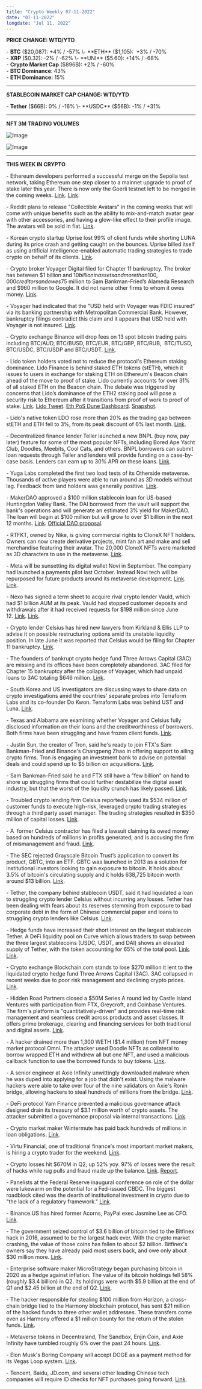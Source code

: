 ```yaml
---
title: "Crypto Weekly 07-11-2022"
date: "07-11-2022"
longdate: "Jul 11, 2022"
---
```


**PRICE CHANGE: WTD/YTD**

\- **BTC** ($20,087): +4% / -57%  
\- **ETH** ($1,105):  +3% / -70%  
\- **XRP** ($0.32): -2% / -62%  
\- **UNI** ($5.60): +14% / -68%  
\- **Crypto Market Cap** ($896B): +2% / -60%  
\- **BTC Dominance**: 43%  
\- **ETH Dominance:** 15% 



---

**STABLECOIN MARKET CAP CHANGE: WTD/YTD**

\- **Tether** ($66B): 0% / -16%  
\- **USDC** ($56B): -1% / +31%



---

**NFT 3M TRADING VOLUMES**

![Image](/images/07-11-2022-1.png)

![Image](/images/07-11-2022-2.png)

---

**THIS WEEK IN CRYPTO**

\- Ethereum developers performed a successful merge on the Sepolia test network, taking Ethereum one step closer to a mainnet upgrade to proof of stake later this year. There is now only the Goerli testnet left to be merged in the coming weeks. [Link](https://www.theblock.co/post/156013/ethereum-developers-activate-the-merge-on-sepolia-testnet). [Link](https://decrypt.co/104513/ethereum-merge-moves-closer-sepolia-testnet).   
  
\- Reddit plans to release "Collectible Avatars" in the coming weeks that will come with unique benefits such as the ability to mix-and-match avatar gear with other accessories, and having a glow-like effect to their profile image. The avatars will be sold in fiat. [Link](https://www.redditinc.com/blog/blockchain-backed-collectible-avatars-coming-to-reddit-via-new-storefront).   
  
\- Korean crypto startup Uprise lost 99% of client funds while shorting LUNA during its price crash and getting caught on the bounces. Uprise billed itself as using artificial intelligence-enabled automatic trading strategies to trade crypto on behalf of its clients. [Link](https://www.theblock.co/post/156031/uprise-lost-99-of-client-funds-while-shorting-luna-during-its-price-crash).   
  
\- Crypto broker Voyager Digital filed for Chapter 11 bankruptcy. The broker has between $1 billion and $10 billion in assets and more than 100,000 creditors and owes $75 million to Sam Bankman-Fried’s Alameda Research and $960 million to Google. It did not name other firms to whom it owes money. [Link](https://techcrunch.com/2022/07/06/crypto-broker-voyager-digital-files-for-bankruptcy/).   
  
\- Voyager had indicated that the "USD held with Voyager was FDIC insured" via its banking partnership with Metropolitan Commercial Bank. However, bankruptcy filings contradict this claim and it appears that USD held with Voyager is not insured. [Link](https://www.theblock.co/post/156065/despite-voyagers-claims-its-bank-says-fdic-insurance-will-not-protect-customer-usd-deposits-from-firms-bankruptcy).  
  
\- Crypto exchange Binance will drop fees on 13 spot bitcoin trading pairs including BTC/AUD, BTC/BUSD, BTC/EUR, BTC/GBP, BTC/RUB,  BTC/TUSD, BTC/USDC, BTC/USDP and BTC/USDT. [Link](https://www.binance.com/en/support/announcement/10435147c55d4a40b64fcbf43cb46329).   
  
\- Lido token holders voted not to reduce the protocol's Ethereum staking dominance. Lido Finance is behind staked ETH tokens (stETH), which it issues to users in exchange for staking ETH on Ethereum's Beacon chain ahead of the move to proof of stake. Lido currently accounts for over 31% of all staked ETH on the Beacon chain. The debate was triggered by concerns that Lido’s dominance of the ETH2 staking pool will pose a security risk to Ethereum after it transitions from proof of work to proof of stake. [Link](https://www.theblock.co/post/154089/lido-dao-begins-voting-on-whether-to-limit-its-ethereum-staking-dominance). [Lido Tweet](https://twitter.com/LidoFinance/status/1540258690942615555). [Eth PoS Dune Dashboard](https://dune.com/hildobby/ETH2-Deposits). [Snapshot](https://snapshot.org/#/lido-snapshot.eth/proposal/0x10abedcc563b66b1adee60825e78c387105110fa4a1e7354ab57bc9cc1e675c2).   
  
\- Lido's native token LDO rose more than 20% as the trading gap between stETH and ETH fell to 3%, from its peak discount of 6% last month. [Link](http:).   
  
\- Decentralized finance lender Teller launched a new BNPL (buy now, pay later) feature for some of the most popular NFTs, including Bored Ape Yacht Club, Doodles, Meebits, Cool Cats, and others. BNPL borrowers can submit loan requests through Teller and lenders will provide funding on a case-by-case basis. Lenders can earn up to 30% APR on these loans. [Link](https://www.bloomberg.com/news/articles/2022-07-08/buy-now-pay-later-for-nfts-bored-ape-yacht-club-buyers-can-now-use-bnpl).   
  
\- Yuga Labs completed the first two load tests of its Otherside metaverse. Thousands of active players were able to run around as 3D models without lag. Feedback from land holders was generally positive. [Link](https://www.theblock.co/post/156146/yuga-labs-tech-demo-draws-thousands-of-otherside-land-holders).  
  
\- MakerDAO approved a $100 million stablecoin loan for US-based Huntingdon Valley Bank. The DAI borrowed from the vault will support the bank's operations and will generate an estimated 3% yield for MakerDAO. The loan will begin at $100 million but will grow to over $1 billion in the next 12 months. [Link](https://www.theblock.co/post/156301/makerdao-approves-100-million-stablecoin-loan-vault-for-151-year-old-us-bank). [Official DAO proposal](https://forum.makerdao.com/t/mip6-huntingdon-valley-bank-loan-syndication-collateral-onboarding-application/14219).   
  
\- RTFKT, owned by Nike, is giving commercial rights to CloneX NFT holders. Owners can now create derivative projects, mint fan art and make and sell merchandise featuring their avatar. The 20,000 CloneX NFTs were marketed as 3D characters to use in the metaverse. [Link](https://www.theblock.co/post/156015/nike-owned-rtfkt-grants-clonex-holders-commercial-rights-to-nfts).   
  
\- Meta will be sunsetting its digital wallet Novi in September. The company had launched a payments pilot last October. Instead Novi tech will be repurposed for future products around its metaverse development. [Link](https://techcrunch.com/2022/07/04/meta-novi-pilot-ends/). [Link](https://www.bloomberg.com/news/articles/2022-07-01/meta-to-shut-down-novi-service-in-september-in-crypto-winter).   
  
\- Nexo has signed a term sheet to acquire rival crypto lender Vauld, which had $1 billion AUM at its peak. Vauld had stopped customer deposits and withdrawals after it had received requests for $198 million since June 12. [Link](https://www.theblock.co/post/155790/nexo-vauld-offer-potential-acquisition). [Link](https://techcrunch.com/2022/07/04/crypto-lending-platform-vauld-suspends-withdrawals-trading-and-deposits-amid-financial-challenges/).   
  
\- Crypto lender Celsius has hired new lawyers from Kirkland & Ellis LLP to advise it on possible restructuring options amid its unstable liquidity position. In late June it was reported that Celsius would be filing for Chapter 11 bankruptcy. [Link](https://www.wsj.com/articles/troubled-crypto-lender-celsius-hires-new-restructuring-lawyers-11657473712).   
  
\- The founders of bankrupt crypto hedge fund Three Arrows Capital (3AC) are missing and its offices have been completely abandoned. 3AC filed for Chapter 15 bankruptcy after the collapse of Voyager, which had unpaid loans to 3AC totaling $646 million. [Link](https://decrypt.co/104871/three-arrows-capitals-headquarters-is-abandoned-and-its-founders-are-missing).   
  
\- South Korea and US investigators are discussing ways to share data on crypto investigations amid the countries' separate probes into Terraform Labs and its co-founder Do Kwon. Terraform Labs was behind UST and Luna. [Link](https://www.theblock.co/post/156792/south-korea-us-officials-discuss-sharing-data-in-crypto-investigations-forkast).   
  
\- Texas and Alabama are examining whether Voyager and Celsius fully disclosed information on their loans and the creditworthiness of borrowers. Both firms have been struggling and have frozen client funds. [Link](https://www.theblock.co/post/156741/celsius-voyager-us-state-regulators-increasing-scrutiny-bloomberg).  
  
\- Justin Sun, the creator of Tron, said he's ready to join FTX's Sam Bankman-Fried and Binance's Changpeng Zhao in offering support to ailing crypto firms. Tron is engaging an investment bank to advise on potential deals and could spend up to $5 billion on acquisitions. [Link](https://www.theblock.co/post/156584/justin-sun-5-billion-help-troubled-crypto-firms-ma).   
  
\- Sam Bankman-Fried said he and FTX still have a "few billion" on hand to shore up struggling firms that could further destabilize the digital asset industry, but that the worst of the liquidity crunch has likely passed. [Link](https://www.reuters.com/technology/crypto-exchange-ftx-has-few-billion-support-industry-bankman-fried-2022-07-06/).   
  
\- Troubled crypto lending firm Celsius reportedly used its $534 million of customer funds to execute high-risk, leveraged crypto trading strategies through a third party asset manager. The trading strategies resulted in $350 million of capital losses. [Link](https://decrypt.co/104698/celsius-lost-390m-client-funds-from-high-risk-levered-trading-arkham-report).   
  
\- A  former Celsius contractor has filed a lawsuit claiming its owed money based on hundreds of millions in profits generated, and is accusing the firm of mismanagement and fraud. [Link](https://www.theblock.co/post/156494/celcius-accused-of-fraud-in-lawsuit-by-former-money-manager).   
  
\- The SEC rejected Grayscale Bitcoin Trust’s application to convert its product, GBTC, into an ETF. GBTC was launched in 2013 as a solution for institutional investors looking to gain exposure to bitcoin. It holds about 3.5% of bitcoin's circulating supply and it holds 638,725 bitcoin worth around $13 billion. [Link](https://www.theblock.co/post/155098/looking-into-grayscale-bitcoin-trust-after-sec-spot-etf-rejection).   
  
\- Tether, the company behind stablecoin USDT, said it had liquidated a loan to struggling crypto lender Celsius without incurring any losses. Tether has been dealing with fears about its reserves stemming from exposure to bad corporate debt in the form of Chinese commercial paper and loans to struggling crypto lenders like Celsius. [Link](https://tether.to/en/tether-discloses-celsius-loan-liquidation-process/).   
  
\- Hedge funds have increased their short interest on the largest stablecoin Tether. A DeFi liquidity pool on Curve which allows traders to swap between the three largest stablecoins (USDC, USDT, and DAI) shows an elevated supply of Tether, with the token accounting for 65% of the total pool. [Link](https://www.bloomberg.com/news/articles/2022-07-03/tether-fails-to-calm-jittery-nerves-with-short-sellers-circling). [Link](https://www.wsj.com/articles/more-hedge-funds-are-betting-against-tether-as-crypto-melts-down-11656322200).   
  
\- Crypto exchange Blockchain.com stands to lose $270 million it lent to the liquidated crypto hedge fund Three Arrows Capital (3AC). 3AC collapsed in recent weeks due to poor risk management and declining crypto prices. [Link](https://www.theblock.co/post/156585/blockchain-com-stands-to-lose-270-million-on-three-arrows-capital-loans).  
  
\- Hidden Road Partners closed a $50M Series A round led by Castle Island Ventures with participation from FTX, Greycroft, and Coinbase Ventures. The firm's platform is "quantitatively-driven" and provides real-time risk management and seamless credit across products and asset classes. It offers prime brokerage, clearing and financing services for both traditional and digital assets. [Link](https://www.theblock.co/post/156379/hidden-road-announces-50-million-series-a-round-led-by-castle-island-ventures).  
  
\- A hacker drained more than 1,300 WETH ($1.4 million) from NFT money market protocol Omni. The attacker used Doodle NFTs as collateral to borrow wrapped ETH and withdrew all but one NFT, and used a malicious callback function to use the borrowed funds to buy tokens. [Link](https://www.theblock.co/post/156800/hacker-drains-1-4-million-worth-of-eth-from-nft-lender-omni).   
  
\- A senior engineer at Axie Infinity unwittingly downloaded malware when he was duped into applying for a job that didn't exist. Using the malware hackers were able to take over four of the nine validators on Axie's Ronin bridge, allowing hackers to steal hundreds of millions from the bridge. [Link](https://www.theblock.co/post/156038/how-a-fake-job-offer-took-down-the-worlds-most-popular-crypto-game).   
  
\- DeFi protocol Yam Finance prevented a malicious governance attack designed drain its treasury of $3.1 million worth of crypto assets. The attacker submitted a governance proposal via internal transactions. [Link](https://www.theblock.co/post/156796/yam-finance-thwarts-governance-attack-aimed-at-hijacking-its-treasury).   
  
\- Crypto market maker Wintermute has paid back hundreds of millions in loan obligations. [Link](https://www.theblock.co/post/156761/wintermute-has-returned-hundreds-of-millions-in-obligations-to-lenders-wsj).   
  
\- Virtu Financial, one of traditional finance's most important market makers, is hiring a crypto trader for the weekend. [Link](https://www.theblock.co/post/155958/one-of-wall-streets-largest-trading-firms-is-hiring-a-crypto-trader-for-the-weekends).   
  
\- Crypto losses hit $670M in Q2, up 52% yoy. 97% of losses were the result of hacks while rug pulls and fraud made up the balance. [Link](https://techcrunch.com/2022/07/06/crypto-losses-hit-670m-in-q2-up-52-from-year-ago-period). [Report](https://drive.google.com/file/d/1jpS3y0isdneBuMMH0hUwzTS3WrEDxZV3/view).   
  
\- Panelists at the Federal Reserve inaugural conference on role of the dollar were lukewarm on the potential for a Fed-issued CBDC. The biggest roadblock cited was the dearth of institutional investment in crypto due to "the lack of a regulatory framework." [Link](https://www.federalreserve.gov/econres/notes/feds-notes/the-feds-inaugural-conference-on-the-international-roles-of-the-us-dollar-20220705.htm).   
  
\- Binance.US has hired former Acorns, PayPal exec Jasmine Lee as CFO. [Link](https://techcrunch.com/2022/07/07/binance-us-acorns-paypal-cfo-jasmine-lee-coo-hiring-crypto-exchange/).   
  
\- The government seized control of $3.6 billion of bitcoin tied to the Bitfinex hack in 2016, assumed to be the largest hack ever. With the crypto market crashing, the value of those coins has fallen to about $2 billion. Bitfinex's owners say they have already paid most users back, and owe only about $30 million more. [Link](https://www.bloomberg.com/news/features/2022-06-30/how-the-world-s-biggest-bitcoin-btc-hack-at-bitfinex-got-botched).   
  
\- Enterprise software maker MicroStrategy began purchasing bitcoin in 2020 as a hedge against inflation. The value of its bitcoin holdings fell 58% (roughly $3.4 billion) in Q2. Its holdings were worth $5.9 billion at the end of Q1 and $2.45 billion at the end of Q2. [Link](https://www.bloomberg.com/news/articles/2022-07-02/microstrategy-s-bitcoin-holdings-take-a-record-3-4-billion-hit).   
  
\- The hacker responsible for stealing $100 million from Horizon, a cross-chain bridge tied to the Harmony blockchain protocol, has sent $21 million of the hacked funds to three other wallet addresses. These transfers come even as Harmony offered a $1 million bounty for the return of the stolen funds. [Link](https://www.theblock.co/post/154357/hacker-begins-laundering-funds-from-the-100-million-harmony-bridge-attack).   
  
\- Metaverse tokens in Decentraland, The Sandbox, Enjin Coin, and Axie Infinity have tumbled roughly 6% over the past 24 hours. [Link](https://decrypt.co/104846/metaverse-tokens-slump-broader-crypto-market-correction).   
  
\- Elon Musk's Boring Company will accept DOGE as a payment method for its Vegas Loop system. [Link](https://edition.cnn.com/2022/07/06/business/boring-company-dogecoin-vegas/index.html).   
  
\- Tencent, Baidu, JD.com, and several other leading Chinese tech companies will require ID checks for NFT purchases going forward. [Link](https://decrypt.co/104401/chinese-tech-giants-alibaba-tencent-require-id-checks-nft-purchases).